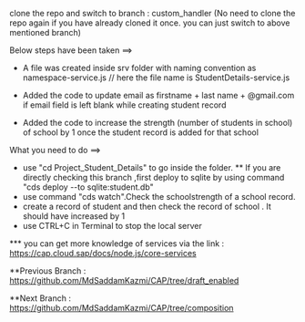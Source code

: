 clone the repo and switch to branch : custom_handler
(No need to clone the repo again if you have already cloned it once. you can just switch to above mentioned branch)




Below steps have been taken ==>
* A file was created inside srv folder with naming convention as namespace-service.js  // here the file name is StudentDetails-service.js 

* Added the code to update email as firstname + last name + @gmail.com if email field is left blank while creating student record

* Added the code to increase the strength (number of students in school) of school by 1 once the student record is added for that school


What you need to do ==>
* use "cd Project_Student_Details" to go inside the folder.
** If you are directly checking this branch ,first deploy to sqlite by using command  "cds deploy --to sqlite:student.db"
* use command "cds watch".Check the schoolstrength of a school record.
* create a record of student and then check the record of school . It should have increased by 1
* use CTRL+C in Terminal to stop the local server

*** you can get more knowledge of services via the link : https://cap.cloud.sap/docs/node.js/core-services


**Previous Branch : https://github.com/MdSaddamKazmi/CAP/tree/draft_enabled

**Next Branch : https://github.com/MdSaddamKazmi/CAP/tree/composition



